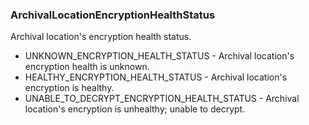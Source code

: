 ### ArchivalLocationEncryptionHealthStatus
Archival location's encryption health status.

- UNKNOWN_ENCRYPTION_HEALTH_STATUS - Archival location's encryption health is unknown.
- HEALTHY_ENCRYPTION_HEALTH_STATUS - Archival location's encryption is healthy.
- UNABLE_TO_DECRYPT_ENCRYPTION_HEALTH_STATUS - Archival location's encryption is unhealthy; unable to decrypt.
